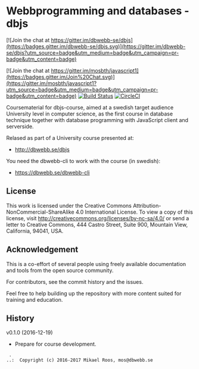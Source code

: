 Webbprogramming and databases - dbjs
===================

[![Join the chat at https://gitter.im/dbwebb-se/dbjs](https://badges.gitter.im/dbwebb-se/dbjs.svg)](https://gitter.im/dbwebb-se/dbjs?utm_source=badge&utm_medium=badge&utm_campaign=pr-badge&utm_content=badge)

[![Join the chat at https://gitter.im/mosbth/javascript1](https://badges.gitter.im/Join%20Chat.svg)](https://gitter.im/mosbth/javascript1?utm_source=badge&utm_medium=badge&utm_campaign=pr-badge&utm_content=badge)
[![Build Status](https://travis-ci.org/dbwebb-se/javascript1.svg?branch=master)](https://travis-ci.org/dbwebb-se/javascript1)
[![CircleCI](https://circleci.com/gh/dbwebb-se/javascript1.svg?style=svg)](https://circleci.com/gh/dbwebb-se/javascript1)


Coursematerial for dbjs-course, aimed at a swedish target audience University level in computer science, as the first course in database technique together with database programming with JavaScript client and serverside. 

Relased as part of a University course presented at:

* http://dbwebb.se/dbjs

You need the dbwebb-cli to work with the course (in swedish):

* https://dbwebb.se/dbwebb-cli



License
-------------------

This work is licensed under the Creative Commons Attribution-NonCommercial-ShareAlike 4.0 International License. To view a copy of this license, visit http://creativecommons.org/licenses/by-nc-sa/4.0/ or send a letter to Creative Commons, 444 Castro Street, Suite 900, Mountain View, California, 94041, USA.



Acknowledgement
-------------------

This is a co-effort of several people using freely available documentation and tools from the open source community. 

For contributors, see the commit history and the issues.

Feel free to help building up the repository with more content suited for training and education.



History
-------------------

v0.1.0 (2016-12-19)

* Prepare for course development.



```                                                            
 .                                                             
..:  Copyright (c) 2016-2017 Mikael Roos, mos@dbwebb.se   
```                                                            
